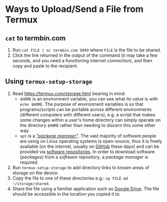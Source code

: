 # Ways to Upload/Send a File from Termux

## `cat` to termbin.com

1. Run `cat FILE | nc termbin.com 9999` where `FILE` is the file to be shared.
2. Click the link returned in the output of the command (it may take a few seconds, and you need a functioning internet connection), and then copy and paste to the recipient.

## Using `termux-setup-storage`

1. Read https://termux.com/storage.html bearing in mind:
   - `$HOME` is an environment variable, you can see what its value is with `echo $HOME`. The purpose of environment variables is so that programs/scripts can be portable across different environments (different computers with different users), e.g. a script that makes some changes within a user's home directory can simply operate on the directory `$HOME` rather than needing to discern this some other way.
   - `apt` is a _["package manager"](https://en.wikipedia.org/wiki/Package_manager)_. The vast majority of software people are using on Linux operating systems is open-source, thus it is freely available (on the internet, usually on [GitHub](https://github.com) these days) and can be provided via [software repositories](https://en.wikipedia.org/wiki/Software_repository). In order to download software (_packages_) from a _software repository_, a _package manager_ is required.
2. Run `termux-setup-storage` to add directory links to known areas of storage on the device.
3. Copy the file to one of these directories e.g.: `cp FILE.md ~/storage/shared`.
4. Share the file using a familiar application such as [Google Drive](https://drive.google.com). The file should be accessible in the location you copied it to.
